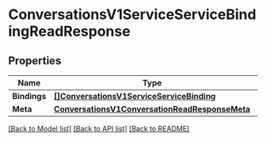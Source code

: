 # ConversationsV1ServiceServiceBindingReadResponse

## Properties

Name | Type | Description | Notes
------------ | ------------- | ------------- | -------------
**Bindings** | [**[]ConversationsV1ServiceServiceBinding**](conversations.v1.service.service_binding.md) |  | [optional] 
**Meta** | [**ConversationsV1ConversationReadResponseMeta**](conversations_v1_conversationReadResponse_meta.md) |  | [optional] 

[[Back to Model list]](../README.md#documentation-for-models) [[Back to API list]](../README.md#documentation-for-api-endpoints) [[Back to README]](../README.md)


